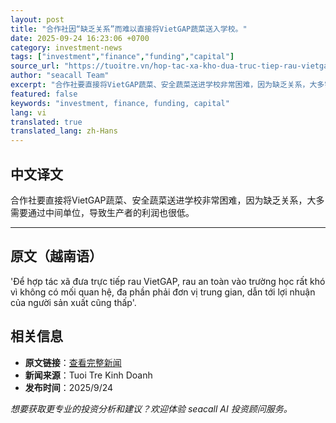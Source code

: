 ```yaml
---
layout: post
title: "合作社因“缺乏关系”而难以直接将VietGAP蔬菜送入学校。"
date: 2025-09-24 16:23:06 +0700
category: investment-news
tags: ["investment","finance","funding","capital"]
source_url: "https://tuoitre.vn/hop-tac-xa-kho-dua-truc-tiep-rau-vietgap-vao-truong-hoc-vi-thieu-quan-he-20250924220318946.htm"
author: "seacall Team"
excerpt: "合作社要直接将VietGAP蔬菜、安全蔬菜送进学校非常困难，因为缺乏关系，大多需要通过中间单位，导致生产者的利润也很低。..."
featured: false
keywords: "investment, finance, funding, capital"
lang: vi
translated: true
translated_lang: zh-Hans
---
```


## 中文译文

合作社要直接将VietGAP蔬菜、安全蔬菜送进学校非常困难，因为缺乏关系，大多需要通过中间单位，导致生产者的利润也很低。

---

## 原文（越南语）

'Để hợp tác xã đưa trực tiếp rau VietGAP, rau an toàn vào trường học rất khó vì không có mối quan hệ, đa phần phải đơn vị trung gian, dẫn tới lợi nhuận của người sản xuất cũng thấp'.

## 相关信息

- **原文链接**：[查看完整新闻](https://tuoitre.vn/hop-tac-xa-kho-dua-truc-tiep-rau-vietgap-vao-truong-hoc-vi-thieu-quan-he-20250924220318946.htm)
- **新闻来源**：Tuoi Tre Kinh Doanh
- **发布时间**：2025/9/24

*想要获取更专业的投资分析和建议？欢迎体验 seacall AI 投资顾问服务。*